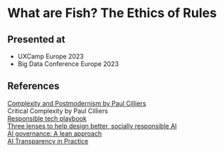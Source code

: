 # What are Fish? The Ethics of Rules

## Presented at
- UXCamp Europe 2023
- Big Data Conference Europe 2023

## References
[Complexity and Postmodernism by Paul Cilliers](https://uberty.org/wp-content/uploads/2015/04/Paul-Cilliers-Complexity-and-Postmodernism-Understanding-Complex-Systems-1998.pdf)  
Critical Complexity by Paul Cilliers  
[Responsible tech playbook](https://www.thoughtworks.com/about-us/social-change/responsible-tech-playbook)  
[Three lenses to help design better, socially responsible AI](https://www.thoughtworks.com/insights/e-books/three-lenses-to-help-design-better-socially-responsible-ai)  
[AI governance: A lean approach](https://www.thoughtworks.com/en-br/insights/whitepapers/ai-governance-a-lean-approach)  
[AI Transparency in Practice](https://foundation.mozilla.org/en/research/library/ai-transparency-in-practice/ai-transparency-in-practice/)  
